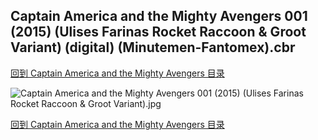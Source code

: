 ## Captain America and the Mighty Avengers 001 (2015) (Ulises Farinas Rocket Raccoon & Groot Variant) (digital) (Minutemen-Fantomex).cbr


[回到 Captain America and the Mighty Avengers 目录](https://github.com/alicewish/markdown/blob/master/series/Captain-America-Mighty-Avengers.md)


![Captain America and the Mighty Avengers 001 (2015) (Ulises Farinas Rocket Raccoon & Groot Variant).jpg](https://wx1.sinaimg.cn/large/6a9fdecaly1fr0sk39tf3j21kw2edx6r.jpg)

[回到 Captain America and the Mighty Avengers 目录](https://github.com/alicewish/markdown/blob/master/series/Captain-America-Mighty-Avengers.md)

